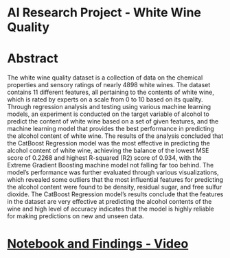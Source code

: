 # AI Research Project - White Wine Quality

<h1>Abstract</h1>

The white wine quality dataset is a collection of data on the chemical properties and sensory ratings of nearly 4898 white wines. The dataset contains 11 different features, all pertaining to the contents of white wine, which is rated by experts on a scale from 0 to 10 based on its quality. Through regression analysis and testing using various machine learning models, an experiment is conducted on the target variable of alcohol to predict the content of white wine based on a set of given features, and the machine learning model that provides the best performance in predicting the alcohol content of white wine. The results of the analysis concluded that the CatBoost Regression model was the most effective in predicting the alcohol content of white wine, achieving the balance of the lowest MSE score of 0.2268 and highest R-squared (R2) score of 0.934, with the Extreme Gradient Boosting machine model not falling far too behind. The model’s performance was further evaluated through various visualizations, which revealed some outliers that the most influential features for predicting the alcohol content were found to be density, residual sugar, and free sulfur dioxide. The CatBoost Regression model’s results conclude that the features in the dataset are very effective at predicting the alcohol contents of the wine and high level of accuracy indicates that the model is highly reliable for making predictions on new and unseen data.

<h1><a href="">Notebook and Findings - Video</a></h1>
